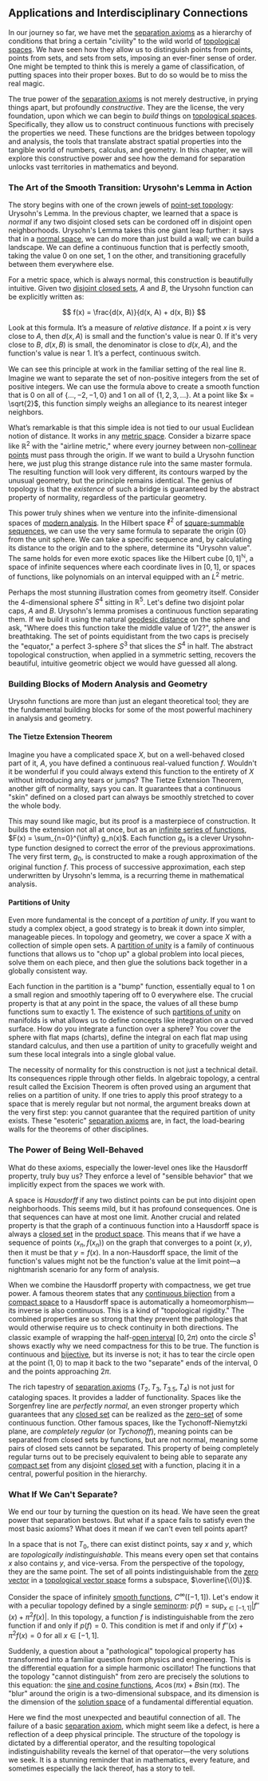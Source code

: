 ## Applications and Interdisciplinary Connections

In our journey so far, we have met the [separation axioms](@article_id:153988) as a hierarchy of conditions that bring a certain "civility" to the wild world of [topological spaces](@article_id:154562). We have seen how they allow us to distinguish points from points, points from sets, and sets from sets, imposing an ever-finer sense of order. One might be tempted to think this is merely a game of classification, of putting spaces into their proper boxes. But to do so would be to miss the real magic.

The true power of the [separation axioms](@article_id:153988) is not merely destructive, in prying things apart, but profoundly *constructive*. They are the license, the very foundation, upon which we can begin to *build* things on [topological spaces](@article_id:154562). Specifically, they allow us to construct continuous functions with precisely the properties we need. These functions are the bridges between topology and analysis, the tools that translate abstract spatial properties into the tangible world of numbers, calculus, and geometry. In this chapter, we will explore this constructive power and see how the demand for separation unlocks vast territories in mathematics and beyond.

### The Art of the Smooth Transition: Urysohn's Lemma in Action

The story begins with one of the crown jewels of [point-set topology](@article_id:140778): Urysohn's Lemma. In the previous chapter, we learned that a space is *normal* if any two disjoint closed sets can be cordoned off in disjoint open neighborhoods. Urysohn's Lemma takes this one giant leap further: it says that in a [normal space](@article_id:153993), we can do more than just build a wall; we can build a landscape. We can define a continuous function that is perfectly smooth, taking the value $0$ on one set, $1$ on the other, and transitioning gracefully between them everywhere else.

For a metric space, which is always normal, this construction is beautifully intuitive. Given two [disjoint closed sets](@article_id:151684), $A$ and $B$, the Urysohn function can be explicitly written as:

$$
f(x) = \frac{d(x, A)}{d(x, A) + d(x, B)}
$$

Look at this formula. It’s a measure of *relative distance*. If a point $x$ is very close to $A$, then $d(x, A)$ is small and the function's value is near $0$. If it's very close to $B$, $d(x, B)$ is small, the denominator is close to $d(x, A)$, and the function's value is near $1$. It’s a perfect, continuous switch.

We can see this principle at work in the familiar setting of the real line $\mathbb{R}$. Imagine we want to separate the set of non-positive integers from the set of positive integers. We can use the formula above to create a smooth function that is $0$ on all of $\{\dots, -2, -1, 0\}$ and $1$ on all of $\{1, 2, 3, \dots\}$. At a point like $x = \sqrt{2}$, this function simply weighs an allegiance to its nearest integer neighbors.

What’s remarkable is that this simple idea is not tied to our usual Euclidean notion of distance. It works in any [metric space](@article_id:145418). Consider a bizarre space like $\mathbb{R}^2$ with the "airline metric," where every journey between non-[collinear points](@article_id:173728) must pass through the origin. If we want to build a Urysohn function here, we just plug this strange distance rule into the same master formula. The resulting function will look very different, its contours warped by the unusual geometry, but the principle remains identical. The genius of topology is that the *existence* of such a bridge is guaranteed by the abstract property of normality, regardless of the particular geometry.

This power truly shines when we venture into the infinite-dimensional spaces of [modern analysis](@article_id:145754). In the Hilbert space $\ell^2$ of [square-summable sequences](@article_id:185176), we can use the very same formula to separate the origin $\{0\}$ from the unit sphere. We can take a specific sequence and, by calculating its distance to the origin and to the sphere, determine its "Urysohn value". The same holds for even more exotic spaces like the Hilbert cube $[0,1]^\mathbb{N}$, a space of infinite sequences where each coordinate lives in $[0,1]$, or spaces of functions, like polynomials on an interval equipped with an $L^2$ metric.

Perhaps the most stunning illustration comes from geometry itself. Consider the 4-dimensional sphere $S^4$ sitting in $\mathbb{R}^5$. Let's define two disjoint polar caps, $A$ and $B$. Urysohn's lemma promises a continuous function separating them. If we build it using the natural [geodesic distance](@article_id:159188) on the sphere and ask, "Where does this function take the middle value of $1/2$?", the answer is breathtaking. The set of points equidistant from the two caps is precisely the "equator," a perfect 3-sphere $S^3$ that slices the $S^4$ in half. The abstract topological construction, when applied in a symmetric setting, recovers the beautiful, intuitive geometric object we would have guessed all along.

### Building Blocks of Modern Analysis and Geometry

Urysohn functions are more than just an elegant theoretical tool; they are the fundamental building blocks for some of the most powerful machinery in analysis and geometry.

#### The Tietze Extension Theorem

Imagine you have a complicated space $X$, but on a well-behaved closed part of it, $A$, you have defined a continuous real-valued function $f$. Wouldn't it be wonderful if you could always extend this function to the entirety of $X$ without introducing any tears or jumps? The Tietze Extension Theorem, another gift of normality, says you can. It guarantees that a continuous "skin" defined on a closed part can always be smoothly stretched to cover the whole body.

This may sound like magic, but its proof is a masterpiece of construction. It builds the extension not all at once, but as an [infinite series of functions](@article_id:201451), $F(x) = \sum_{n=0}^{\infty} g_n(x)$. Each function $g_n$ is a clever Urysohn-type function designed to correct the error of the previous approximations. The very first term, $g_0$, is constructed to make a rough approximation of the original function $f$. This process of successive approximation, each step underwritten by Urysohn's lemma, is a recurring theme in mathematical analysis.

#### Partitions of Unity

Even more fundamental is the concept of a *partition of unity*. If you want to study a complex object, a good strategy is to break it down into simpler, manageable pieces. In topology and geometry, we cover a space $X$ with a collection of simple open sets. A [partition of unity](@article_id:141399) is a family of continuous functions that allows us to "chop up" a global problem into local pieces, solve them on each piece, and then glue the solutions back together in a globally consistent way.

Each function in the partition is a "bump" function, essentially equal to $1$ on a small region and smoothly tapering off to $0$ everywhere else. The crucial property is that at any point in the space, the values of all these bump functions sum to exactly $1$. The existence of such [partitions of unity](@article_id:152150) on manifolds is what allows us to define concepts like integration on a curved surface. How do you integrate a function over a sphere? You cover the sphere with flat maps (charts), define the integral on each flat map using standard calculus, and then use a partition of unity to gracefully weight and sum these local integrals into a single global value.

The necessity of normality for this construction is not just a technical detail. Its consequences ripple through other fields. In algebraic topology, a central result called the Excision Theorem is often proved using an argument that relies on a partition of unity. If one tries to apply this proof strategy to a space that is merely regular but not normal, the argument breaks down at the very first step: you cannot guarantee that the required partition of unity exists. These "esoteric" [separation axioms](@article_id:153988) are, in fact, the load-bearing walls for the theorems of other disciplines.

### The Power of Being Well-Behaved

What do these axioms, especially the lower-level ones like the Hausdorff property, truly buy us? They enforce a level of "sensible behavior" that we implicitly expect from the spaces we work with.

A space is *Hausdorff* if any two distinct points can be put into disjoint open neighborhoods. This seems mild, but it has profound consequences. One is that sequences can have at most one limit. Another crucial and related property is that the graph of a continuous function into a Hausdorff space is always a [closed set](@article_id:135952) in the [product space](@article_id:151039). This means that if we have a sequence of points $(x_n, f(x_n))$ on the graph that converges to a point $(x, y)$, then it must be that $y = f(x)$. In a non-Hausdorff space, the limit of the function's values might not be the function's value at the limit point—a nightmarish scenario for any form of analysis.

When we combine the Hausdorff property with compactness, we get true power. A famous theorem states that any [continuous bijection](@article_id:197764) from a [compact space](@article_id:149306) to a Hausdorff space is automatically a homeomorphism—its inverse is also continuous. This is a kind of "topological rigidity." The combined properties are so strong that they prevent the pathologies that would otherwise require us to check continuity in both directions. The classic example of wrapping the half-[open interval](@article_id:143535) $[0, 2\pi)$ onto the circle $S^1$ shows exactly why we need compactness for this to be true. The function is continuous and [bijective](@article_id:190875), but its inverse is not; it has to tear the circle open at the point $(1,0)$ to map it back to the two "separate" ends of the interval, $0$ and the points approaching $2\pi$.

The rich tapestry of [separation axioms](@article_id:153988) ($T_2, T_3, T_{3.5}, T_4$) is not just for cataloging spaces. It provides a ladder of functionality. Spaces like the Sorgenfrey line are *perfectly normal*, an even stronger property which guarantees that any [closed set](@article_id:135952) can be realized as the [zero-set](@article_id:149526) of some continuous function. Other famous spaces, like the Tychonoff-Niemytzki plane, are *completely regular* (or *Tychonoff*), meaning points can be separated from closed sets by functions, but are not normal, meaning some pairs of closed sets cannot be separated. This property of being completely regular turns out to be precisely equivalent to being able to separate any [compact set](@article_id:136463) from any disjoint [closed set](@article_id:135952) with a function, placing it in a central, powerful position in the hierarchy.

### What If We Can't Separate?

We end our tour by turning the question on its head. We have seen the great power that separation bestows. But what if a space fails to satisfy even the most basic axioms? What does it mean if we can't even tell points apart?

In a space that is not $T_0$, there can exist distinct points, say $x$ and $y$, which are *topologically indistinguishable*. This means every open set that contains $x$ also contains $y$, and vice-versa. From the perspective of the topology, they are the same point. The set of all points indistinguishable from the [zero vector](@article_id:155695) in a [topological vector space](@article_id:156059) forms a subspace, $\overline{\{0\}}$.

Consider the space of infinitely [smooth functions](@article_id:138448), $C^\infty([-1, 1])$. Let's endow it with a peculiar topology defined by a single [seminorm](@article_id:264079): $p(f) = \sup_{x \in [-1, 1]} |f''(x) + \pi^2 f(x)|$. In this topology, a function $f$ is indistinguishable from the zero function if and only if $p(f) = 0$. This condition is met if and only if $f''(x) + \pi^2 f(x) = 0$ for all $x \in [-1, 1]$.

Suddenly, a question about a "pathological" topological property has transformed into a familiar question from physics and engineering. This is the differential equation for a simple harmonic oscillator! The functions that the topology "cannot distinguish" from zero are precisely the solutions to this equation: the [sine and cosine functions](@article_id:171646), $A\cos(\pi x) + B\sin(\pi x)$. The "blur" around the origin is a two-dimensional subspace, and its dimension is the dimension of the [solution space](@article_id:199976) of a fundamental differential equation.

Here we find the most unexpected and beautiful connection of all. The failure of a basic [separation axiom](@article_id:154563), which might seem like a defect, is here a reflection of a deep physical principle. The structure of the topology is dictated by a differential operator, and the resulting topological indistinguishability reveals the kernel of that operator—the very solutions we seek. It is a stunning reminder that in mathematics, every feature, and sometimes especially the lack thereof, has a story to tell.